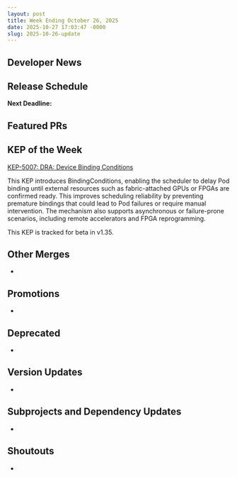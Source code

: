```yaml
---
layout: post
title: Week Ending October 26, 2025
date: 2025-10-27 17:03:47 -0000
slug: 2025-10-26-update
---
```


## Developer News


## Release Schedule

**Next Deadline:**


## Featured PRs


## KEP of the Week

[KEP-5007: DRA: Device Binding Conditions](https://github.com/kubernetes/enhancements/blob/master/keps/sig-scheduling/5007-device-attach-before-pod-scheduled/README.md)

This KEP introduces BindingConditions, enabling the scheduler to delay Pod binding until external resources such as fabric-attached GPUs or FPGAs are confirmed ready. This improves scheduling reliability by preventing premature bindings that could lead to Pod failures or require manual intervention. The mechanism also supports asynchronous or failure-prone scenarios, including remote accelerators and FPGA reprogramming.

This KEP is tracked for beta in v1.35.

## Other Merges

*

## Promotions

*

## Deprecated

*

## Version Updates

*

## Subprojects and Dependency Updates

*

## Shoutouts

* 
